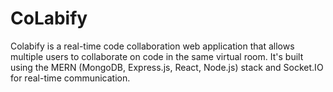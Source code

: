 # CoLabify
 Colabify is a real-time code collaboration web application that allows multiple users to collaborate on code in the same virtual room. It's built using the MERN (MongoDB, Express.js, React, Node.js) stack and Socket.IO for real-time communication.
